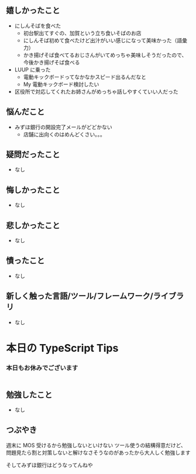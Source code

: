 ## 嬉しかったこと

- にしんそばを食べた
  - 初台駅出てすぐの、加賀という立ち食いそばのお店
  - にしんそば初めて食べたけど出汁がいい感じになって美味かった（語彙力）
  - かき揚げそば食べてるおじさんがいてめっちゃ美味しそうだったので、今後かき揚げそば食べる
- LUUP に乗った
  - 電動キックボードってなかなかスピード出るんだなと
  - My 電動キックボード検討したい
- 区役所で対応してくれたお姉さんがめっちゃ話しやすくていい人だった

## 悩んだこと

- みずほ銀行の開設完了メールがどどかない
  - 店舗に出向くのはめんどくさい。。。

## 疑問だったこと

- なし

## 悔しかったこと

- なし

## 悲しかったこと

- なし

## 憤ったこと

- なし

## 新しく触った言語/ツール/フレームワーク/ライブラリ

- なし

# 本日の TypeScript Tips

### 本日もお休みでございます

```

```

## 勉強したこと

- なし

## つぶやき

週末に MOS 受けるから勉強しないといけない
ツール使うの結構得意だけど、問題見たら割と対策しないと解けなさそうなのがあったから大人しく勉強します

そしてみずほ銀行はどうなってんねや
